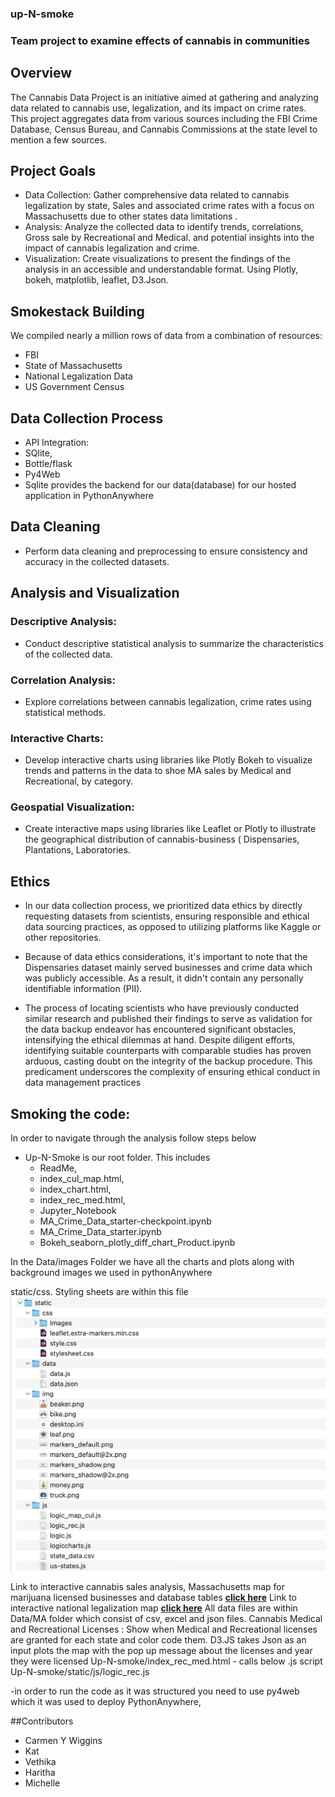 ### up-N-smoke
### Team project to examine effects of cannabis in communities

## Overview
The Cannabis Data Project is an initiative aimed at gathering and analyzing data related to cannabis use, legalization, and its impact on crime rates. This project aggregates data from various sources including the FBI Crime Database, Census Bureau, and Cannabis Commissions at the state level to mention a few sources.

## Project Goals
- Data Collection: Gather comprehensive data related to cannabis legalization by state, Sales and associated crime rates with a focus on Massachusetts due to other states data limitations .
- Analysis: Analyze the collected data to identify trends, correlations, Gross sale by Recreational and Medical. and potential insights into the impact of cannabis legalization and crime. 
- Visualization: Create visualizations to present the findings of the analysis in an accessible and understandable format. Using Plotly, bokeh, matplotlib, leaflet, D3.Json.

## Smokestack Building
We compiled nearly a million rows of data from a combination of resources:
- FBI
- State of Massachusetts
- National Legalization Data
- US Government Census

## Data Collection Process
- API Integration:
- SQlite, 
- Bottle/flask
- Py4Web
- Sqlite provides the backend for our data(database) for our hosted application in PythonAnywhere

## Data Cleaning
- Perform data cleaning and preprocessing to ensure consistency and accuracy in the collected datasets.

## Analysis and Visualization
### Descriptive Analysis: 
- Conduct descriptive statistical analysis to summarize the characteristics of the collected data.
### Correlation Analysis: 
- Explore correlations between cannabis legalization, crime rates using statistical methods.
### Interactive Charts:
- Develop interactive charts using libraries like Plotly Bokeh to visualize trends and patterns in the data to shoe MA sales by Medical and Recreational, by category.
### Geospatial Visualization: 
- Create interactive maps using libraries like Leaflet or Plotly to illustrate the geographical distribution of cannabis-business ( Dispensaries, Plantations, Laboratories.

## Ethics
- In our data collection process, we prioritized data ethics by directly requesting datasets from scientists, ensuring responsible and ethical data sourcing practices, as opposed to utilizing platforms like Kaggle or other repositories.
- Because of data ethics considerations, it's important to note that the Dispensaries dataset mainly served businesses and crime data which was publicly accessible.  As a result, it didn't contain any personally identifiable information (PII).

- The process of locating scientists who have previously conducted similar research and published their findings to serve as validation for the data backup endeavor has encountered significant obstacles, intensifying the ethical dilemmas at hand. Despite diligent efforts, identifying suitable counterparts with comparable studies has proven arduous, casting doubt on the integrity of the backup procedure. This predicament underscores the complexity of ensuring ethical conduct in data management practices

## Smoking  the code:
In order to navigate through the analysis follow steps below
- Up-N-Smoke is our root folder.  This includes
  - ReadMe,
  - index_cul_map.html,
  - index_chart.html,
  - index_rec_med.html, 
  - Jupyter_Notebook 
  - MA_Crime_Data_starter-checkpoint.ipynb
  - MA_Crime_Data_starter.ipynb
  - Bokeh_seaborn_plotly_diff_chart_Product.ipynb 

In the  Data/images Folder we have  all the charts and plots along with background images we used in pythonAnywhere

static/css. Styling sheets are within this file
![staticfolder](static/img/static_folder.png)

Link to interactive cannabis sales analysis, Massachusetts map for marijuana licensed businesses and database tables <a href='https://haritha79.pythonanywhere.com/UpNsmoke/'><strong>click here</strong></a>
Link to interactive national legalization map <a href='https://haritha79.pythonanywhere.com/UpNsmoke/'><strong>click here</strong></a>
All data files are within Data/MA folder which consist of csv, excel and json files. 
Cannabis Medical and Recreational Licenses : Show when Medical and Recreational licenses are granted for each state and color code them.  D3.JS takes Json as an input plots the map with the pop up message about the licenses and year they were licensed
Up-N-smoke/index_rec_med.html  - calls below .js script
Up-N-smoke/static/js/logic_rec.js

-in order to run the code as it was structured you need to use py4web which it was used to deploy PythonAnywhere, 

##Contributors
- Carmen Y Wiggins  
- Kat
- Vethika
- Haritha
- Michelle



